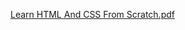 [ Learn HTML And CSS From Scratch.pdf](https://github.com/anilmainali/My-First-Repo/files/1691436/Learn.HTML.And.CSS.From.Scratch.pdf)
